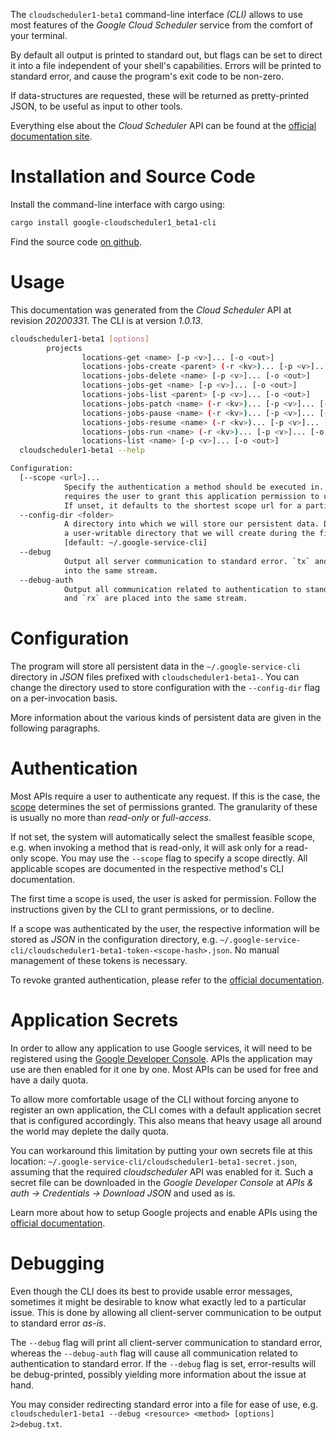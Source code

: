 <!---
DO NOT EDIT !
This file was generated automatically from 'src/mako/cli/README.md.mako'
DO NOT EDIT !
-->
The `cloudscheduler1-beta1` command-line interface *(CLI)* allows to use most features of the *Google Cloud Scheduler* service from the comfort of your terminal.

By default all output is printed to standard out, but flags can be set to direct it into a file independent of your shell's
capabilities. Errors will be printed to standard error, and cause the program's exit code to be non-zero.

If data-structures are requested, these will be returned as pretty-printed JSON, to be useful as input to other tools.

Everything else about the *Cloud Scheduler* API can be found at the
[official documentation site](https://cloud.google.com/scheduler/).

# Installation and Source Code

Install the command-line interface with cargo using:

```bash
cargo install google-cloudscheduler1_beta1-cli
```

Find the source code [on github](https://github.com/Byron/google-apis-rs/tree/master/gen/cloudscheduler1_beta1-cli).

# Usage

This documentation was generated from the *Cloud Scheduler* API at revision *20200331*. The CLI is at version *1.0.13*.

```bash
cloudscheduler1-beta1 [options]
        projects
                locations-get <name> [-p <v>]... [-o <out>]
                locations-jobs-create <parent> (-r <kv>)... [-p <v>]... [-o <out>]
                locations-jobs-delete <name> [-p <v>]... [-o <out>]
                locations-jobs-get <name> [-p <v>]... [-o <out>]
                locations-jobs-list <parent> [-p <v>]... [-o <out>]
                locations-jobs-patch <name> (-r <kv>)... [-p <v>]... [-o <out>]
                locations-jobs-pause <name> (-r <kv>)... [-p <v>]... [-o <out>]
                locations-jobs-resume <name> (-r <kv>)... [-p <v>]... [-o <out>]
                locations-jobs-run <name> (-r <kv>)... [-p <v>]... [-o <out>]
                locations-list <name> [-p <v>]... [-o <out>]
  cloudscheduler1-beta1 --help

Configuration:
  [--scope <url>]...
            Specify the authentication a method should be executed in. Each scope
            requires the user to grant this application permission to use it.
            If unset, it defaults to the shortest scope url for a particular method.
  --config-dir <folder>
            A directory into which we will store our persistent data. Defaults to
            a user-writable directory that we will create during the first invocation.
            [default: ~/.google-service-cli]
  --debug
            Output all server communication to standard error. `tx` and `rx` are placed
            into the same stream.
  --debug-auth
            Output all communication related to authentication to standard error. `tx`
            and `rx` are placed into the same stream.

```

# Configuration

The program will store all persistent data in the `~/.google-service-cli` directory in *JSON* files prefixed with `cloudscheduler1-beta1-`.  You can change the directory used to store configuration with the `--config-dir` flag on a per-invocation basis.

More information about the various kinds of persistent data are given in the following paragraphs.

# Authentication

Most APIs require a user to authenticate any request. If this is the case, the [scope][scopes] determines the 
set of permissions granted. The granularity of these is usually no more than *read-only* or *full-access*.

If not set, the system will automatically select the smallest feasible scope, e.g. when invoking a
method that is read-only, it will ask only for a read-only scope. 
You may use the `--scope` flag to specify a scope directly. 
All applicable scopes are documented in the respective method's CLI documentation.

The first time a scope is used, the user is asked for permission. Follow the instructions given 
by the CLI to grant permissions, or to decline.

If a scope was authenticated by the user, the respective information will be stored as *JSON* in the configuration
directory, e.g. `~/.google-service-cli/cloudscheduler1-beta1-token-<scope-hash>.json`. No manual management of these tokens
is necessary.

To revoke granted authentication, please refer to the [official documentation][revoke-access].

# Application Secrets

In order to allow any application to use Google services, it will need to be registered using the 
[Google Developer Console][google-dev-console]. APIs the application may use are then enabled for it
one by one. Most APIs can be used for free and have a daily quota.

To allow more comfortable usage of the CLI without forcing anyone to register an own application, the CLI
comes with a default application secret that is configured accordingly. This also means that heavy usage
all around the world may deplete the daily quota.

You can workaround this limitation by putting your own secrets file at this location: 
`~/.google-service-cli/cloudscheduler1-beta1-secret.json`, assuming that the required *cloudscheduler* API 
was enabled for it. Such a secret file can be downloaded in the *Google Developer Console* at 
*APIs & auth -> Credentials -> Download JSON* and used as is.

Learn more about how to setup Google projects and enable APIs using the [official documentation][google-project-new].


# Debugging

Even though the CLI does its best to provide usable error messages, sometimes it might be desirable to know
what exactly led to a particular issue. This is done by allowing all client-server communication to be 
output to standard error *as-is*.

The `--debug` flag will print all client-server communication to standard error, whereas the `--debug-auth` flag
will cause all communication related to authentication to standard error.
If the `--debug` flag is set, error-results will be debug-printed, possibly yielding more information about the 
issue at hand.

You may consider redirecting standard error into a file for ease of use, e.g. `cloudscheduler1-beta1 --debug <resource> <method> [options] 2>debug.txt`.


[scopes]: https://developers.google.com/+/api/oauth#scopes
[revoke-access]: http://webapps.stackexchange.com/a/30849
[google-dev-console]: https://console.developers.google.com/
[google-project-new]: https://developers.google.com/console/help/new/